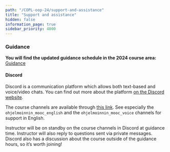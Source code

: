 ```yaml
---
path: "/COPL-oop-24/support-and-assistance"
title: "Support and assistance"
hidden: false
information_page: true
sidebar_priority: 4000
---
```


### Guidance

**You will find the updated guidance schedule in the 2024 course area:** [Guidance](https://programming-24.mooc.fi/support-and-assistance)

#### Discord

Discord is a communication platform which allows both text-based and voice/video chats. You can find out more about the platform [on the Discord website](https://discord.com/).

The course channels are available through [this link](https://study.cs.helsinki.fi/discord/join/ohjelmoinnin_mooc). See especially the `ohjelmoinnin_mooc_english` and the `ohjelmoinnin_mooc_voice` channels for support in English.

Instructor will be on standby on the course channels in Discord at guidance time. Instructor will also reply to questions sent via private messages. Discord also has a discussion about the course outside of the guidance hours, so it’s worth joining!

